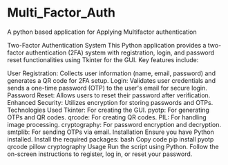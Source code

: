 # Multi_Factor_Auth
A python based  application for Applying Multifactor authentication


Two-Factor Authentication System
This Python application provides a two-factor authentication (2FA) system with registration, login, and password reset functionalities using Tkinter for the GUI. Key features include:

User Registration: Collects user information (name, email, password) and generates a QR code for 2FA setup.
Login: Validates user credentials and sends a one-time password (OTP) to the user's email for secure login.
Password Reset: Allows users to reset their password after verification.
Enhanced Security: Utilizes encryption for storing passwords and OTPs.
Technologies Used
Tkinter: For creating the GUI.
pyotp: For generating OTPs and QR codes.
qrcode: For creating QR codes.
PIL: For handling image processing.
cryptography: For password encryption and decryption.
smtplib: For sending OTPs via email.
Installation
Ensure you have Python installed.
Install the required packages:
bash
Copy code
pip install pyotp qrcode pillow cryptography
Usage
Run the script using Python. Follow the on-screen instructions to register, log in, or reset your password.
